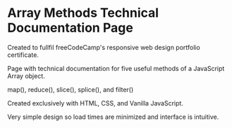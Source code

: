 # Array Methods Technical Documentation Page

Created to fullfil freeCodeCamp's responsive web design portfolio certificate.  

Page with technical documentation for five useful methods of a JavaScript Array object.

map(), reduce(), slice(), splice(), and filter()

Created exclusively with HTML, CSS, and Vanilla JavaScript.

Very simple design so load times are minimized and interface is intuitive.  
